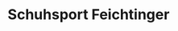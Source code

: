 ---
title: "Schuhsport Feichtinger"
url: /henndorf-am-wallersee/schuhsport-feichtinger/
shop: Schuhe
---
